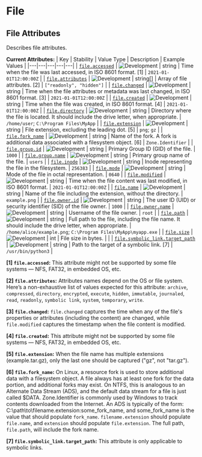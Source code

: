 <!-- NOTE: THIS FILE IS AUTOGENERATED. DO NOT EDIT BY HAND. -->
<!-- see templates/registry/markdown/attribute_namespace.md.j2 -->

# File

## File Attributes

Describes file attributes.

**Current Attributes:**
| Key | Stability | Value Type | Description | Example Values |
|---|---|---|---|---|
| <a id="file-accessed" href="#file-accessed">`file.accessed`</a> | ![Development](https://img.shields.io/badge/-development-blue) | string | Time when the file was last accessed, in ISO 8601 format. [1] | `2021-01-01T12:00:00Z` |
| <a id="file-attributes" href="#file-attributes">`file.attributes`</a> | ![Development](https://img.shields.io/badge/-development-blue) | string[] | Array of file attributes. [2] | `["readonly", "hidden"]` |
| <a id="file-changed" href="#file-changed">`file.changed`</a> | ![Development](https://img.shields.io/badge/-development-blue) | string | Time when the file attributes or metadata was last changed, in ISO 8601 format. [3] | `2021-01-01T12:00:00Z` |
| <a id="file-created" href="#file-created">`file.created`</a> | ![Development](https://img.shields.io/badge/-development-blue) | string | Time when the file was created, in ISO 8601 format. [4] | `2021-01-01T12:00:00Z` |
| <a id="file-directory" href="#file-directory">`file.directory`</a> | ![Development](https://img.shields.io/badge/-development-blue) | string | Directory where the file is located. It should include the drive letter, when appropriate. | `/home/user`; `C:\Program Files\MyApp` |
| <a id="file-extension" href="#file-extension">`file.extension`</a> | ![Development](https://img.shields.io/badge/-development-blue) | string | File extension, excluding the leading dot. [5] | `png`; `gz` |
| <a id="file-fork-name" href="#file-fork-name">`file.fork_name`</a> | ![Development](https://img.shields.io/badge/-development-blue) | string | Name of the fork. A fork is additional data associated with a filesystem object. [6] | `Zone.Identifier` |
| <a id="file-group-id" href="#file-group-id">`file.group.id`</a> | ![Development](https://img.shields.io/badge/-development-blue) | string | Primary Group ID (GID) of the file. | `1000` |
| <a id="file-group-name" href="#file-group-name">`file.group.name`</a> | ![Development](https://img.shields.io/badge/-development-blue) | string | Primary group name of the file. | `users` |
| <a id="file-inode" href="#file-inode">`file.inode`</a> | ![Development](https://img.shields.io/badge/-development-blue) | string | Inode representing the file in the filesystem. | `256383` |
| <a id="file-mode" href="#file-mode">`file.mode`</a> | ![Development](https://img.shields.io/badge/-development-blue) | string | Mode of the file in octal representation. | `0640` |
| <a id="file-modified" href="#file-modified">`file.modified`</a> | ![Development](https://img.shields.io/badge/-development-blue) | string | Time when the file content was last modified, in ISO 8601 format. | `2021-01-01T12:00:00Z` |
| <a id="file-name" href="#file-name">`file.name`</a> | ![Development](https://img.shields.io/badge/-development-blue) | string | Name of the file including the extension, without the directory. | `example.png` |
| <a id="file-owner-id" href="#file-owner-id">`file.owner.id`</a> | ![Development](https://img.shields.io/badge/-development-blue) | string | The user ID (UID) or security identifier (SID) of the file owner. | `1000` |
| <a id="file-owner-name" href="#file-owner-name">`file.owner.name`</a> | ![Development](https://img.shields.io/badge/-development-blue) | string | Username of the file owner. | `root` |
| <a id="file-path" href="#file-path">`file.path`</a> | ![Development](https://img.shields.io/badge/-development-blue) | string | Full path to the file, including the file name. It should include the drive letter, when appropriate. | `/home/alice/example.png`; `C:\Program Files\MyApp\myapp.exe` |
| <a id="file-size" href="#file-size">`file.size`</a> | ![Development](https://img.shields.io/badge/-development-blue) | int | File size in bytes. |  |
| <a id="file-symbolic-link-target-path" href="#file-symbolic-link-target-path">`file.symbolic_link.target_path`</a> | ![Development](https://img.shields.io/badge/-development-blue) | string | Path to the target of a symbolic link. [7] | `/usr/bin/python3` |

**[1] `file.accessed`:** This attribute might not be supported by some file systems — NFS, FAT32, in embedded OS, etc.

**[2] `file.attributes`:** Attributes names depend on the OS or file system. Here’s a non-exhaustive list of values expected for this attribute: `archive`, `compressed`, `directory`, `encrypted`, `execute`, `hidden`, `immutable`, `journaled`, `read`, `readonly`, `symbolic link`, `system`, `temporary`, `write`.

**[3] `file.changed`:** `file.changed` captures the time when any of the file's properties or attributes (including the content) are changed, while `file.modified` captures the timestamp when the file content is modified.

**[4] `file.created`:** This attribute might not be supported by some file systems — NFS, FAT32, in embedded OS, etc.

**[5] `file.extension`:** When the file name has multiple extensions (example.tar.gz), only the last one should be captured ("gz", not "tar.gz").

**[6] `file.fork_name`:** On Linux, a resource fork is used to store additional data with a filesystem object. A file always has at least one fork for the data portion, and additional forks may exist.
On NTFS, this is analogous to an Alternate Data Stream (ADS), and the default data stream for a file is just called $DATA. Zone.Identifier is commonly used by Windows to track contents downloaded from the Internet. An ADS is typically of the form: C:\path\to\filename.extension:some_fork_name, and some_fork_name is the value that should populate `fork_name`. `filename.extension` should populate `file.name`, and `extension` should populate `file.extension`. The full path, `file.path`, will include the fork name.

**[7] `file.symbolic_link.target_path`:** This attribute is only applicable to symbolic links.
